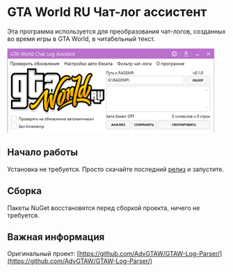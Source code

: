 # GTA World RU Чат-лог ассистент
Эта программа используется для преобразования чат-логов, созданных во время игры в GTA World, в читабельный текст.

![](header.png)

## Начало работы

Установка не требуется. Просто скачайте последний [релиз](https://github.com/0Z0SK0/GTAWRU-Log-Parser/releases) и запустите.

## Сборка

Пакеты NuGet восстановятся перед сборкой проекта, ничего не требуется. 

## Важная информация

Оригинальный проект: [https://github.com/AdvGTAW/GTAW-Log-Parser/](https://github.com/AdvGTAW/GTAW-Log-Parser/)
